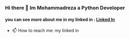 ### Hi there 👋 Im Mohammadreza a Python Developer
#### you can see more about me in my linked in : [Linked In](https://www.linkedin.com/in/mohammadreza-nazif-8849b1217/)

- 📫 How to reach me: my linked in
<!--
**MrN-19/MrN-19** is a ✨ _special_ ✨ repository because its `README.md` (this file) appears on your GitHub profile.

Here are some ideas to get you started:

- 🔭 I’m currently working on ...
- 🌱 I’m currently learning ...
- 👯 I’m looking to collaborate on ...
- 🤔 I’m looking for help with ...
- 💬 Ask me about ...
- 📫 How to reach me: ...
- 😄 Pronouns: ...
- ⚡ Fun fact: ...
-->
